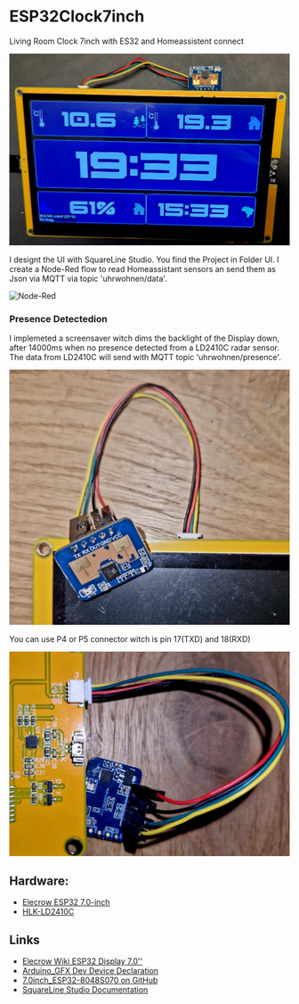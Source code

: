 # ESP32Clock7inch
Living Room Clock 7inch with ES32 and Homeassistent connect

![Display](images/display.jpg)

I designt the UI with SquareLine Studio. You find the Project in Folder UI. I create a Node-Red flow to read Homeassistant sensors an send them as Json via MQTT via topic 'uhrwohnen/data'. 

![Node-Red](imagesnode-red-flow)


### Presence Detectedion
I implemeted a screensaver witch dims the backlight of the Display down, after 14000ms when no presence detected from a LD2410C radar sensor. The data from LD2410C will send with MQTT topic 'uhrwohnen/presence'.

![LD2410C](images/front_ld2410c.jpg)

You can use P4 or P5 connector witch is pin 17(TXD) and 18(RXD)

![LD2410C](images/back_p5_connect.jpg)

## Hardware:
* [Elecrow ESP32 7.0-inch](https://de.aliexpress.com/item/1005005928865239.html)
* [HLK-LD2410C](https://de.aliexpress.com/item/1005005069619177.html)

## Links
* [Elecrow Wiki ESP32 Display 7.0''](https://www.elecrow.com/wiki/index.php?title=ESP32_Display_7.0%27%27_Intelligent_Touch_Screen_Wi-Fi%26BLE_800*480_HMI_Display)
* [Arduino_GFX Dev Device Declaration](https://github.com/moononournation/Arduino_GFX/wiki/Dev-Device-Declaration#esp32-8048s070)
* [7.0inch_ESP32-8048S070 on GitHub](https://github.com/wegi1/ESP32-8048S070-7INCH-LCD)
* [SquareLine Studio Documentation](https://docs.squareline.io/docs/squareline)